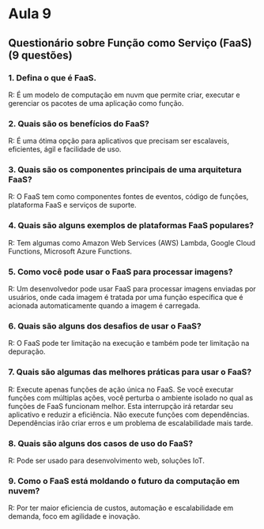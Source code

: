 # Aula 9 

## Questionário sobre Função como Serviço (FaaS) (9 questões)

### 1. Defina o que é FaaS.
R: É um modelo de computação em nuvm que permite criar, executar e gerenciar os pacotes de uma aplicação como função.

### 2. Quais são os benefícios do FaaS?
R: É uma ótima opção para aplicativos que precisam ser escalaveis, eficientes, ágil e facilidade de uso.

### 3. Quais são os componentes principais de uma arquitetura FaaS?
R: O FaaS tem como componentes fontes de eventos, código de funções, plataforma FaaS e serviços de suporte.

### 4. Quais são alguns exemplos de plataformas FaaS populares?
R: Tem algumas como Amazon Web Services (AWS) Lambda, Google Cloud Functions, Microsoft Azure Functions.

### 5. Como você pode usar o FaaS para processar imagens?
R: Um desenvolvedor pode usar FaaS para processar imagens enviadas por usuários, onde cada imagem é tratada por uma função específica que é acionada automaticamente quando a imagem é carregada.

### 6. Quais são alguns dos desafios de usar o FaaS?
R: O FaaS pode ter limitação na execução e também pode ter limitação na depuração.

### 7. Quais são algumas das melhores práticas para usar o FaaS?
R: Execute apenas funções de ação única no FaaS. Se você executar funções com múltiplas ações, você perturba o ambiente isolado no qual as funções de FaaS funcionam melhor. Esta interrupção irá retardar seu aplicativo e reduzir a eficiência.
Não execute funções com dependências. Dependências irão criar erros e um problema de escalabilidade mais tarde.

### 8. Quais são alguns dos casos de uso do FaaS?
R: Pode ser usado para desenvolvimento web, soluções IoT.

### 9. Como o FaaS está moldando o futuro da computação em nuvem?
R: Por ter maior eficiencia de custos, automação e escalabilidade em demanda, foco em agilidade e inovação.
